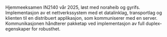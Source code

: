 Hjemmeeksamen IN2140 vår 2025, løst med noraheib og gyrifs. 
Implementasjon av et nettverkssystem med et datalinklag, transportlag og klienten til en distribuert applikasjon, som kommuniserer med en server. 
Kommunikasjonen håndterer pakketap ved implementasjon av full duplex-egenskaper for robusthet.
